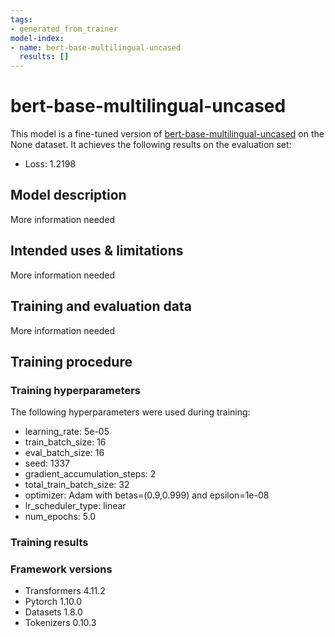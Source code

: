 ```yaml
---
tags:
- generated_from_trainer
model-index:
- name: bert-base-multilingual-uncased
  results: []
---
```


<!-- This model card has been generated automatically according to the information the Trainer had access to. You
should probably proofread and complete it, then remove this comment. -->

# bert-base-multilingual-uncased

This model is a fine-tuned version of [bert-base-multilingual-uncased](https://huggingface.co/bert-base-multilingual-uncased) on the None dataset.
It achieves the following results on the evaluation set:
- Loss: 1.2198

## Model description

More information needed

## Intended uses & limitations

More information needed

## Training and evaluation data

More information needed

## Training procedure

### Training hyperparameters

The following hyperparameters were used during training:
- learning_rate: 5e-05
- train_batch_size: 16
- eval_batch_size: 16
- seed: 1337
- gradient_accumulation_steps: 2
- total_train_batch_size: 32
- optimizer: Adam with betas=(0.9,0.999) and epsilon=1e-08
- lr_scheduler_type: linear
- num_epochs: 5.0

### Training results



### Framework versions

- Transformers 4.11.2
- Pytorch 1.10.0
- Datasets 1.8.0
- Tokenizers 0.10.3

